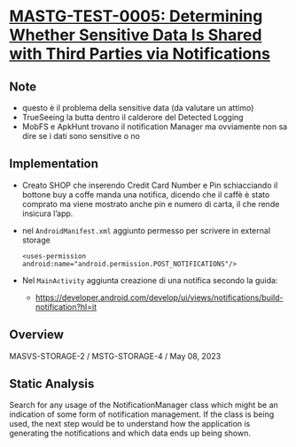 # [MASTG-TEST-0005: Determining Whether Sensitive Data Is Shared with Third Parties via Notifications](https://mas.owasp.org/MASTG/tests/android/MASVS-STORAGE/MASTG-TEST-0005)

## Note

- questo è il problema della sensitive data (da valutare un attimo)
- TrueSeeing la butta dentro il calderore del Detected Logging
- MobFS e ApkHunt trovano il notification Manager ma ovviamente non sa dire se i dati sono sensitive o no

## Implementation

- Creato SHOP che inserendo Credit Card Number e Pin schiacciando il bottone buy a coffe manda una notifica, dicendo che il caffè è stato comprato ma viene mostrato anche pin e numero di carta, il che rende insicura l’app.
- nel `AndroidManifest.xml` aggiunto permesso per scrivere in external storage
    
    `<uses-permission android:name="android.permission.POST_NOTIFICATIONS"/>`
    
- Nel `MainActivity` aggiunta creazione di una notifica secondo la guida:
    - https://developer.android.com/develop/ui/views/notifications/build-notification?hl=it

## Overview
MASVS-STORAGE-2 / MSTG-STORAGE-4 / May 08, 2023
## Static Analysis
Search for any usage of the NotificationManager class which might be an indication of some form of notification management. If the class is being used, the next step would be to understand how the application is generating the notifications  and which data ends up being shown.